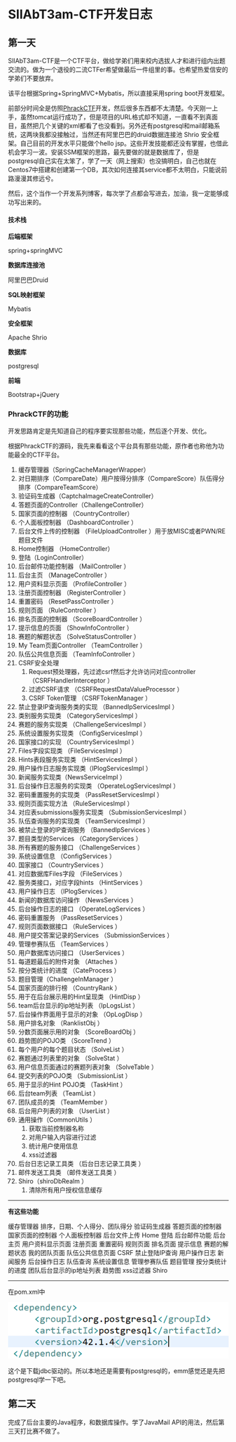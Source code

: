 # SIlAbT3am-CTF开发日志

## 第一天

SIlAbT3am-CTF是一个CTF平台，做给学弟们用来校内选拔人才和进行组内出题交流的。做为一个退役的二流CTFer希望做最后一件组里的事。也希望热爱信安的学弟们不要放弃。

该平台根据Spring+SpringMVC+Mybatis，所以直接采用spring boot开发框架。

前部分时间全是仿照[PhrackCTF](https://github.com/zjlywjh001/PhrackCTF-Platform-Team)开发，然后很多东西都不太清楚。今天刚一上手，虽然tomcat运行成功了，但是项目的URL格式却不知道，一直看不到真面目，虽然把几个关键的xml都看了也没看到。另外还有postgresql和mail邮箱系统，这两块我都没接触过，当然还有阿里巴巴的druid数据连接池 Shrio 安全框架。自己目前的开发水平只能做个hello jsp。这些开发技能都还没有掌握，也借此机会学习一波。安装SSM框架的思路，最先要做的就是数据库了，但是postgresql自己实在太笨了，学了一天（网上搜索）也没搞明白，自己也就在Centos7中搭建和创建第一个DB，其次如何连接其service都不太明白，只能说前路漫漫其修远兮。

然后，这个当作一个开发系列博客，每次学了点都会写进去，加油，我一定能够成功写出来的。

#### 技术栈

**后端框架**

spring+springMVC

**数据库连接池**

阿里巴巴Druid

**SQL映射框架**

Mybatis

**安全框架**

Apache Shrio

**数据库**

postgresql

**前端**

Bootstrap+jQuery

### PhrackCTF的功能

开发思路肯定是先知道自己的程序要实现那些功能，然后逐个开发、优化。

根据PhrackCTF的源码，我先来看看这个平台具有那些功能，原作者也称他为功能最全的CTF平台。

1. 缓存管理器（SpringCacheManagerWrapper）
2. 对日期排序（CompareDate）用户按得分排序（CompareScore）队伍得分排序（CompareTeamScore）
3. 验证码生成器（CaptchaImageCreateController）
4. 答题页面的Controller（ChallengeController）
5. 国家页面的控制器 （CountryController）
6. 个人面板控制器 （DashboardController ）
7. 后台文件上传的控制器 （FileUploadController ）用于放MISC或者PWN/RE题目文件
8. Home控制器 （HomeController）
9. 登陆（LoginController）
10. 后台邮件功能控制器 （MailController ）
11. 后台主页 （ManageController ）
12. 用户资料显示页面 （ProfileController ）
13. 注册页面控制器 （RegisterController ）
14. 重置密码 （ResetPassController ）
15. 规则页面 （RuleController ）
16. 排名页面的控制器 （ScoreBoardController ）
17. 提示信息的页面 （ShowInfoController ）
18. 赛题的解题状态 （SolveStatusController ）
19. My Team页面Controller （TeamController ）
20. 队伍公共信息页面 （TeamInfoController ）
21. CSRF安全处理
    1. Request预处理器，先过滤csrf然后才允许访问对应controller （CSRFHandlerInterceptor ）
    2. 过滤CSRF请求 （CSRFRequestDataValueProcessor ）
    3. CSRF Token管理 （CSRFTokenManager ）
22. 禁止登录IP查询服务类的实现 （BannedIpServicesImpl ）
23. 类别服务实现类 （CategoryServicesImpl ）
24. 赛题的服务实现类 （ChallengeServicesImpl ）
25. 系统设置服务实现类 （ConfigServicesImpl ）
26. 国家接口的实现 （CountryServicesImpl ）
27. Files字段实现类 （FileServicesImpl ）
28. Hints表段服务实现类 （HintServicesImpl ）
29. 用户操作日志服务实现类（IPlogServicesImpl ）
30. 新闻服务实现类（NewsServiceImpl ）
31. 后台操作日志服务的实现类 （OperateLogServicesImpl ）
32. 密码重置服务的实现类 （PassResetServicesImpl ）
33. 规则页面实现方法 （RuleServicesImpl ）
34. 对应表submissions服务实现类 （SubmissionServicesImpl ）
35. 队伍查询服务的实现类 （TeamServicesImpl ）
36. 被禁止登录的IP查询服务 （BannedIpServices ）
37. 题目类型的Services （CategoryServices ）
38. 所有赛题的服务接口 （ChallengeServices ）
39. 系统设置信息 （ConfigServices ）
40. 国家接口 （CountryServices ）
41. 对应数据库Files字段 （FileServices ）
42. 服务类接口，对应字段hints （HintServices ）
43. 用户操作日志 （IPlogServices ）
44. 新闻的数据库访问操作 （NewsServices ）
45. 后台操作日志的接口 （OperateLogServices ）
46. 密码重置服务 （PassResetServices ）
47. 规则页面数据接口 （RuleServices ）
48. 用户提交答案记录的Services （SubmissionServices ）
49. 管理参赛队伍 （TeamServices ）
50. 用户数据库访问接口 （UserServices ）
51. 每道题最后的附件对象 （Attaches ）
52. 按分类统计的进度 （CateProcess ）
53. 题目管理（ChallengeInManager ）
54. 国家页面的排行榜 （CountryRank ）
55. 用于在后台展示用的Hint呈现类 （HintDisp ）
56. team后台显示的ip地址列表 （IpLogsList ）
57. 后台操作界面用于显示的对象 （OpLogDisp ）
58. 用户排名对象 （RanklistObj ）
59. 分数页面展示用的对象 （ScoreBoardObj ）
60. 趋势图的POJO类 （ScoreTrend ）
61. 每个用户的每个题目状态 （SolveList ）
62. 赛题通过列表里的对象 （SolveStat ）
63. 用户信息页面通过的赛题列表对象 （SolveTable ）
64. 提交列表的POJO类 （SubmissionList ）
65. 用于显示的Hint POJO类 （TaskHint ）
66. 后台team列表 （TeamList ）
67. 团队成员的类 （TeamMember ）
68. 后台用户列表的对象 （UserList ）
69. 通用操作（CommonUtils ）
    1. 获取当前控制器名称 
    2. 对用户输入内容进行过滤  
    3. 统计用户使用信息 
    4. xss过滤器 
70. 后台日志记录工具类 （后台日志记录工具类 ）
71. 邮件发送工具类 （邮件发送工具类 ）
72. Shiro（shiroDbRealm ）
    1. 清除所有用户授权信息缓存 

---

**有这些功能**

缓存管理器
排序，日期、个人得分、团队得分
验证码生成器
答题页面的控制器
国家页面的控制器
个人面板控制器
后台文件上传
Home
登陆
后台邮件功能
后台主页
用户资料显示页面
注册页面
重置密码
规则页面
排名页面
提示信息
赛题的解题状态
我的团队页面
队伍公共信息页面
CSRF
禁止登陆IP查询
用户操作日志
新闻服务
后台操作日志
队伍查询
系统设置信息
管理参赛队伍
题目管理
按分类统计的进度
团队后台显示的ip地址列表
趋势图
xss过滤器
Shiro

---

在pom.xml中

![](image/91.png)

这个是下载jdbc驱动的。所以本地还是需要有postgresql的，emm感觉还是先把postgresql学一下吧。

## 第二天

完成了后台主要的Java程序，和数据库操作。学了JavaMail API的用法，然后第三天打比赛不做了。